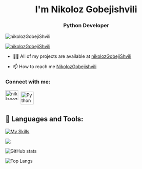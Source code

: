 <h1 align="center"> I'm Nikoloz Gobejishvili</h1>
<h3 align="center">Python Developer</h3>

<p align="left"> <img src="https://komarev.com/ghpvc/?username=nikolozGobejiShvilili&label=Profile%20views&color=3f5427&style=plastic" alt="nikolozGobejiShvili" /> </p>

<p align="left"> <a href="https://github.com/ryo-ma/github-profile-trophy"><img src="https://github-profile-trophy.vercel.app/?username=nikolozGobejiShvili" alt="nikolozGobejiShvili" /></a> </p>


- 👨‍💻 All of my projects are available at [nikolozGobejiShvili](https://github.com/nikolozGobejiShvili?tab=repositories)

- 📫 How to reach me [NikolozGobejishvili](https://www.linkedin.com/in/nikoloz-gobejishvili-5323a9258)

<h3 align="left">Connect with me:</h3>
<p align="left">
<a href="https://www.linkedin.com/in/nika-nozadze-67b62a210/" target="blank"><img align="center" src="https://raw.githubusercontent.com/rahuldkjain/github-profile-readme-generator/master/src/images/icons/Social/linked-in-alt.svg" alt="nikianoza" height="30" width="40" /></a>
<a href="nikagobejishvili6@gmail.com"> <img src="https://cdn.jsdelivr.net/npm/simple-icons@v3/icons/gmail.svg" alt="Python" height="40" style="vertical-align:top; margin:4px"></a>
</p>

## 🧰 Languages and Tools:

[![My Skills](https://skillicons.dev/icons?i=python,js,html,css,django,SQLlite,RESTAPI)](https://skillicons.dev)



![](https://visitor-badge.laobi.icu/badge?page_id=nikolozGobejiShvili)

![GitHub stats](https://github-readme-stats.vercel.app/api?username=nikolozGobejiShvili&show_icons=true&theme=tokyonight)

![Top Langs](https://github-readme-stats.vercel.app/api/top-langs/?username=nikolozGobejiShvili&theme=tokyonight)



